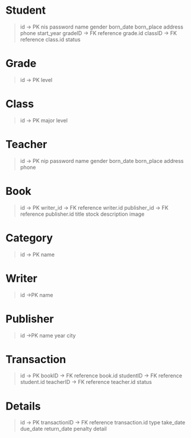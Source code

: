 # Student
> id                -> PK
> nis
> password
> name
> gender
> born_date
> born_place
> address
> phone
> start_year
> gradeID           -> FK reference grade.id
> classID           -> FK reference class.id
> status
# Grade
> id                -> PK
> level
# Class
> id                -> PK
> major
> level
# Teacher
> id                -> PK
> nip
> password
> name
> gender
> born_date
> born_place
> address
> phone
# Book
> id                -> PK
> writer_id         -> FK reference writer.id
> publisher_id      -> FK reference publisher.id
> title
> stock
> description
> image
# Category
> id                -> PK
> name
# Writer
> id                ->PK
> name
# Publisher
> id                ->PK
> name
> year
> city
# Transaction
> id                -> PK
> bookID            -> FK reference book.id
> studentID         -> FK reference student.id
> teacherID         -> FK reference teacher.id
> status
# Details
> id                -> PK
> transactionID     -> FK reference transaction.id
> type
> take_date
> due_date
> return_date
> penalty
> detail